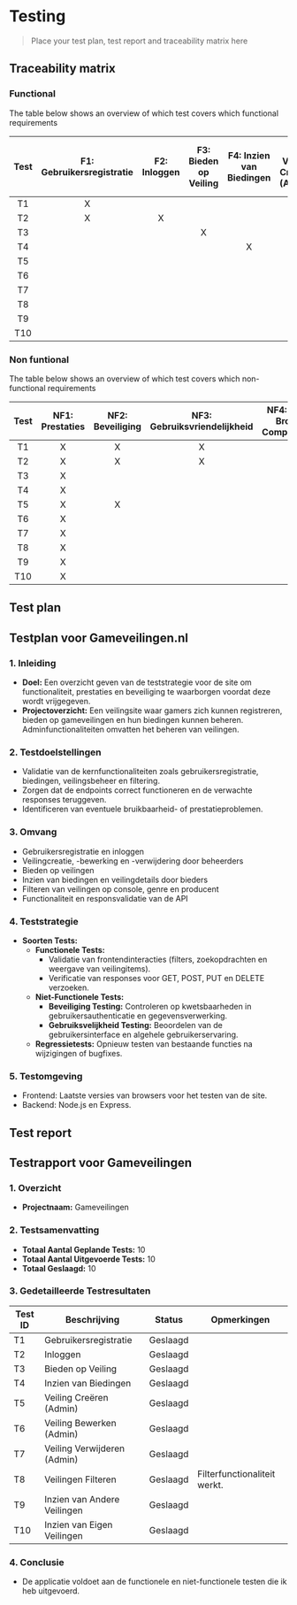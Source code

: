 # Testing

> Place your test plan, test report and traceability matrix here

## Traceability matrix

### Functional

The table below shows an overview of which test covers which functional requirements

| Test | F1: Gebruikersregistratie | F2: Inloggen | F3: Bieden op Veiling | F4: Inzien van Biedingen | F5: Veiling Creëren (Admin) | F6: Veiling Bewerken (Admin) | F7: Veiling Verwijderen (Admin) | F8: Veilingen Filteren | F9: Inzien van Andere Veilingen | F10: Inzien van Eigen Veilingen |
|:----:|:--------------------------:|:------------:|:----------------------:|:-------------------------:|:------------------------------:|:------------------------------:|:-------------------------------:|:---------------------:|:---------------------------:|:-----------------------------:|
|  T1  |            X               |              |                        |                           |                                |                                |                                 |                       |                             |                               |
|  T2  |            X               |      X       |                        |                           |                                |                                |                                 |                       |                             |                               |
|  T3  |                            |              |          X             |                           |                                |                                |                                 |                       |                             |                               |
|  T4  |                            |              |                        |             X             |                                |                                |                                 |                       |                             |                               |
|  T5  |                            |              |                        |                           |               X                |                                |                                 |                       |                             |                               |
|  T6  |                            |              |                        |                           |                                |                X               |                                 |                       |                             |                               |
|  T7  |                            |              |                        |                           |                                |                                |              X                  |                       |                             |                               |
|  T8  |                            |              |                        |                           |                                |                                |                                 |           X           |                             |                               |
|  T9  |                            |              |                        |                           |                                |                                |                                 |                       |            X                |                               |
| T10  |                            |              |                        |                           |                                |                                |                                 |                       |                             |              X                |


### Non funtional

The table below shows an overview of which test covers which non-functional requirements

| Test | NF1: Prestaties | NF2: Beveiliging | NF3: Gebruiksvriendelijkheid | NF4: Cross-Browser Compatibiliteit | NF5: Mobiele Responsiviteit |
|:----:|:----------------:|:----------------:|:---------------------------:|:----------------------------------:|:---------------------------:|
|  T1  |         X        |       X          |            X                |                                    |                             |
|  T2  |         X        |       X          |            X                |                                    |                             |
|  T3  |         X        |                    |                             |                                    |                             |
|  T4  |         X        |                    |                             |                                    |                             |
|  T5  |         X        |       X          |                             |                                    |                             |
|  T6  |         X        |                    |                             |                                    |                             |
|  T7  |         X        |                    |                            |                                    |                             |
|  T8  |         X        |                    |                             |                                    |                             |
|  T9  |         X        |                    |                             |                                    |                             |
| T10  |         X        |                    |                             |                                    |                             |

## Test plan
## Testplan voor Gameveilingen.nl

### 1. Inleiding
- **Doel:** Een overzicht geven van de teststrategie voor de site om functionaliteit, prestaties en beveiliging te waarborgen voordat deze wordt vrijgegeven.
- **Projectoverzicht:** Een veilingsite waar gamers zich kunnen registreren, bieden op gameveilingen en hun biedingen kunnen beheren. Adminfunctionaliteiten omvatten het beheren van veilingen.

### 2. Testdoelstellingen
- Validatie van de kernfunctionaliteiten zoals gebruikersregistratie, biedingen, veilingsbeheer en filtering.
- Zorgen dat de endpoints correct functioneren en de verwachte responses teruggeven.
- Identificeren van eventuele bruikbaarheid- of prestatieproblemen.

### 3. Omvang
- Gebruikersregistratie en inloggen
- Veilingcreatie, -bewerking en -verwijdering door beheerders
- Bieden op veilingen
- Inzien van biedingen en veilingdetails door bieders
- Filteren van veilingen op console, genre en producent
- Functionaliteit en responsvalidatie van de API

### 4. Teststrategie
- **Soorten Tests:**
    - **Functionele Tests:**
        - Validatie van frontendinteracties (filters, zoekopdrachten en weergave van veilingitems).
        - Verificatie van responses voor GET, POST, PUT en DELETE verzoeken.
    - **Niet-Functionele Tests:**
        - **Beveiliging Testing:** Controleren op kwetsbaarheden in gebruikersauthenticatie en gegevensverwerking.
        - **Gebruiksvelijkheid Testing:** Beoordelen van de gebruikersinterface en algehele gebruikerservaring.
    - **Regressietests:** Opnieuw testen van bestaande functies na wijzigingen of bugfixes.

### 5. Testomgeving
- Frontend: Laatste versies van browsers voor het testen van de site.
- Backend: Node.js en Express.


## Test report
## Testrapport voor Gameveilingen

### 1. Overzicht
- **Projectnaam:** Gameveilingen

### 2. Testsamenvatting
- **Totaal Aantal Geplande Tests:** 10
- **Totaal Aantal Uitgevoerde Tests:** 10
- **Totaal Geslaagd:** 10

### 3. Gedetailleerde Testresultaten

| Test ID | Beschrijving                      | Status   | Opmerkingen                    |
|---------|-----------------------------------|----------|--------------------------------|
| T1      | Gebruikersregistratie             | Geslaagd |                                |
| T2      | Inloggen                          | Geslaagd |                                |
| T3      | Bieden op Veiling                 | Geslaagd |      |
| T4      | Inzien van Biedingen              | Geslaagd |                                |
| T5      | Veiling Creëren (Admin)           | Geslaagd |                                |
| T6      | Veiling Bewerken (Admin)          | Geslaagd |                                |
| T7      | Veiling Verwijderen (Admin)       | Geslaagd |      |
| T8      | Veilingen Filteren                | Geslaagd | Filterfunctionaliteit werkt.   |
| T9      | Inzien van Andere Veilingen        | Geslaagd |                                |
| T10     | Inzien van Eigen Veilingen        | Geslaagd |                                |

### 4. Conclusie
- De applicatie voldoet aan de functionele en niet-functionele testen die ik heb uitgevoerd.
